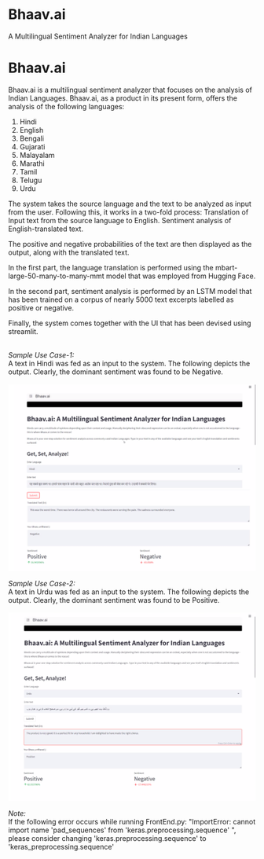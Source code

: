 # Bhaav.ai
A Multilingual Sentiment Analyzer for Indian Languages
# Bhaav.ai
Bhaav.ai is a multilingual sentiment analyzer that focuses on the analysis of Indian Languages. Bhaav.ai, as a product in its present form, offers the analysis of the following languages: 

1. Hindi <br>
2. English <br>
3. Bengali <br>
4. Gujarati <br>
5. Malayalam <br>
6. Marathi <br>
7. Tamil <br>
8. Telugu <br>
9. Urdu <br>

The system takes the source language and the text to be analyzed as input from the user. Following this, it works in a two-fold process:
Translation of Input text from the source language to English. 
Sentiment analysis of English-translated text.

The positive and negative probabilities of the text are then displayed as the output, along with the translated text.

In the first part, the language translation is performed using the mbart-large-50-many-to-many-mmt model that was employed from Hugging Face.

In the second part, sentiment analysis is performed by an LSTM model that has been trained on a corpus of nearly 5000 text excerpts labelled as positive or negative.  

Finally, the system comes together with the UI that has been devised using streamlit. <br><br>

*Sample Use Case-1:* <br>
A text in Hindi was fed as an input to the system. The following depicts the output. Clearly, the dominant sentiment was found to be Negative. <br> <br>
![Sample Output-1 (Source Language: Hindi)](images/sample1.png)
<br>

*Sample Use Case-2:* <br>
A text in Urdu was fed as an input to the system. The following depicts the output. Clearly, the dominant sentiment was found to be Positive. <br> <br>
![Sample Output-1 (Source Language: Hindi)](images/sample2.png)

*Note:* <br> If the following error occurs while running FrontEnd.py:
"ImportError: cannot import name 'pad_sequences' from 'keras.preprocessing.sequence' ", please consider changing 'keras.preprocessing.sequence' to 'keras_preprocessing.sequence'
